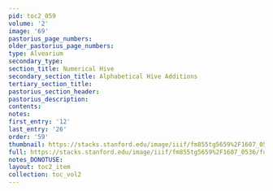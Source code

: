 ```yaml
---
pid: toc2_059
volume: '2'
image: '69'
pastorius_page_numbers: 
older_pastorius_page_numbers: 
type: Alvearium
secondary_type: 
section_title: Numerical Hive
secondary_section_title: Alphabetical Hive Additions
tertiary_section_title: 
pastorius_section_header: 
pastorius_description: 
contents: 
notes: 
first_entry: '12'
last_entry: '26'
order: '59'
thumbnail: https://stacks.stanford.edu/image/iiif/fm855tg5659%2F1607_0536/full/100,/0/default.jpg
full: https://stacks.stanford.edu/image/iiif/fm855tg5659%2F1607_0536/full/full/0/default.jpg
notes_DONOTUSE: 
layout: toc2_item
collection: toc_vol2
---
```

